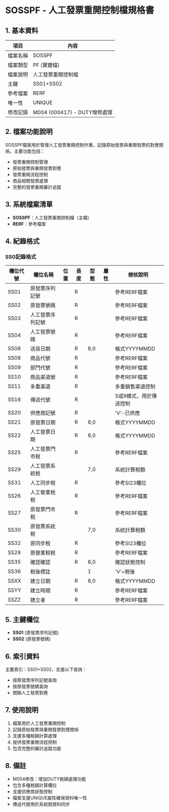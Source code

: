 # SOSSPF - 人工發票重開控制檔規格書

## 1. 基本資料

| 項目 | 內容 |
|------|------|
| 檔案名稱 | SOSSPF |
| 檔案類型 | PF (實體檔) |
| 檔案說明 | 人工發票重開控制檔 |
| 主鍵 | SS01+SS02 |
| 參考檔案 | RERF |
| 唯一性 | UNIQUE |
| 修改記錄 | M004 (000417) - DUTY增修處理 |

## 2. 檔案功能說明

SOSSPF檔案用於管理人工發票重開控制作業，記錄原始發票與重開發票的對應關係。主要功能包括：

- 發票重開控制管理
- 原始發票與重開發票對應
- 發票重開流程控制
- 商品相關發票處理
- 完整的發票重開審計追蹤

## 3. 系統檔案清單

- **SOSSPF**：人工發票重開控制檔（主檔）
- **RERF**：參考檔案

## 4. 紀錄格式

### SS0記錄格式

| 欄位代號 | 欄位名稱 | 位置 | 長度 | 型態 | 屬性 | 檢核說明 |
|----------|----------|------|------|------|------|----------|
| SS01 | 原發票序列記號 | | R | | | 參考RERF檔案 |
| SS02 | 原發票號碼 | | R | | | 參考RERF檔案 |
| SS03 | 人工發票序列記號 | | R | | | 參考RERF檔案 |
| SS04 | 人工發票號碼 | | R | | | 參考RERF檔案 |
| SS06 | 送貨日期 | | R | 8,0 | | 格式YYYYMMDD |
| SS08 | 商品代號 | | R | | | 參考RERF檔案 |
| SS09 | 部門代號 | | R | | | 參考RERF檔案 |
| SS10 | 商品渠道號 | | R | | | 參考RERF檔案 |
| SS11 | 多重渠道 | | R | | | 多重銷售渠道控制 |
| SS16 | 傳送代號 | | R | | | S或R模式，用於傳送控制 |
| SS20 | 供應商記號 | | R | | | 'V'-已供應 |
| SS21 | 原發票日期 | | R | 8,0 | | 格式YYYYMMDD |
| SS22 | 人工發票日期 | | R | 8,0 | | 格式YYYYMMDD |
| SS25 | 人工發票門市稅 | | R | | | 參考RERF檔案 |
| SS29 | 人工發票系統稅 | | | 7,0 | | 系統計算稅額 |
| SS31 | 人工同步稅 | | R | | | 參考SI23欄位 |
| SS26 | 人工營業稅稅 | | R | | | 參考RERF檔案 |
| SS27 | 原發票門市稅 | | R | | | 參考RERF檔案 |
| SS30 | 原發票系統稅 | | | 7,0 | | 系統計算稅額 |
| SS32 | 原同步稅 | | R | | | 參考SI23欄位 |
| SS28 | 原營業稅稅 | | R | | | 參考RERF檔案 |
| SS35 | 確認確認 | | R | 8,0 | | 確認狀態控制 |
| SS36 | 稅後標註 | | | 1 | | 'V'=稅後 |
| SSXX | 建立日期 | | R | 8,0 | | 格式YYYYMMDD |
| SSYY | 建立時間 | | R | | | 參考RERF檔案 |
| SSZZ | 建立者 | | R | | | 參考RERF檔案 |

## 5. 主鍵欄位

- **SS01** (原發票序列記號)
- **SS02** (原發票號碼)

## 6. 索引資料

主要索引：SS01+SS02，支援以下查詢：
- 按原發票序列記號查詢
- 按原發票號碼查詢
- 關聯人工發票對應

## 7. 使用說明

1. 檔案用於人工發票重開控制
2. 記錄原始發票與重開發票對應關係
3. 支援多種稅額計算處理
4. 提供發票重開流程控制
5. 包含完整的審計追蹤功能

## 8. 備註

- M004修改：增加DUTY稅額處理功能
- 包含多種稅額計算欄位
- 支援供應商狀態控制
- 檔案支援UNIQUE屬性確保資料唯一性
- 傳送代號用於系統間資料同步 
